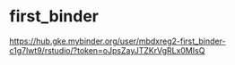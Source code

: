 # first_binder

https://hub.gke.mybinder.org/user/mbdxreg2-first_binder-c1g7lwt9/rstudio/?token=oJpsZayJTZKrVgRLx0MIsQ
